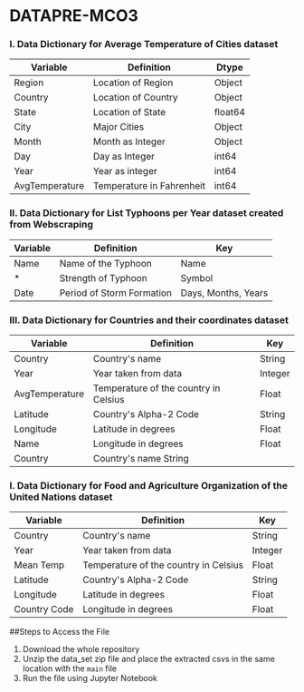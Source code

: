 # DATAPRE-MCO3

### I. Data Dictionary for Average Temperature of Cities dataset

|Variable |	Definition	| Dtype |
|---------|---------------------|-------|
|Region	|Location of Region |	Object
Country	| Location of Country | 	Object
State	| Location of State	|float64
City	| Major Cities	| Object
Month	| Month as Integer |	Object
Day	| Day as Integer	| int64
Year	| Year as integer	| int64
AvgTemperature|	Temperature in Fahrenheit |	int64

### II. Data Dictionary for List Typhoons per Year dataset created from Webscraping

|Variable |	Definition	| Key |
|---------|---------------------|-------|
|Name	|Name of the Typhoon	|Name
|*	|Strength of Typhoon|	Symbol|
|Date	|Period of Storm Formation	|Days, Months, Years|

### III. Data Dictionary for Countries and their coordinates dataset

|Variable|	Definition|	Key|
|---------|---------------------|-------|
Country|	Country's name	|String
Year	|Year taken from data|	Integer
AvgTemperature|	Temperature of the country in Celsius	|Float
Latitude	|Country's Alpha-2 Code |	String
Longitude	|Latitude in degrees	|Float
Name	|Longitude in degrees|	Float
Country	|Country's name	String|


### I. Data Dictionary for Food and Agriculture Organization of the United Nations dataset	
|Variable|	Definition|	Key|
|---------|---------------------|-------|
|Country|	Country's name|	String|
|Year|	Year taken from data	|Integer|
|Mean Temp|	Temperature of the country in Celsius|	Float|
|Latitude|	Country's Alpha-2 Code|	String|
|Longitude|	Latitude in degrees|	Float|
|Country Code|	Longitude in degrees|	Float|

##Steps to Access the File

1. Download the whole repository
2. Unzip the data_set zip file and place the extracted csvs in the same location with the `main` file
3. Run the file using Jupyter Notebook
